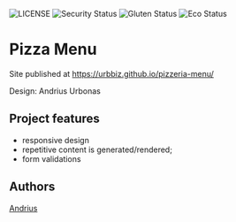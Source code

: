 ![LICENSE](https://img.shields.io/badge/license-MIT-blue.svg?style=flat-square)
![Security Status](https://img.shields.io/security-headers?label=Security&url=https%3A%2F%2Fgithub.com&style=flat-square)
![Gluten Status](https://img.shields.io/badge/Gluten-Free-green.svg)
![Eco Status](https://img.shields.io/badge/ECO-Friendly-green.svg)


# Pizza Menu




Site published at  https://urbbiz.github.io/pizzeria-menu/

Design: Andrius Urbonas 


## Project features
- responsive design
- repetitive content is generated/rendered;
- form validations


## Authors
[Andrius](https://github.com/Urbbiz)